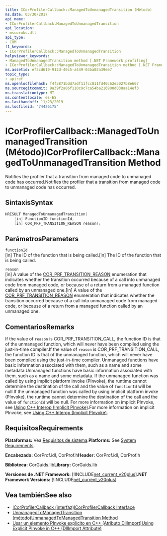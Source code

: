 ```yaml
---
title: ICorProfilerCallback::ManagedToUnmanagedTransition (Método)
ms.date: 03/30/2017
api_name:
- ICorProfilerCallback.ManagedToUnmanagedTransition
api_location:
- mscorwks.dll
api_type:
- COM
f1_keywords:
- ICorProfilerCallback::ManagedToUnmanagedTransition
helpviewer_keywords:
- ManagedToUnmanagedTransition method [.NET Framework profiling]
- ICorProfilerCallback::ManagedToUnmanagedTransition method [.NET Framework profiling]
ms.assetid: ef3cd619-912d-40c5-a449-03ba02a39ee7
topic_type:
- apiref
ms.openlocfilehash: f4f5871bdd7adf11fcc811fd40c62e3027b8e607
ms.sourcegitcommit: 9a39f2a06f110c9c7ca54ba216900d038aa14ef3
ms.translationtype: MT
ms.contentlocale: es-ES
ms.lasthandoff: 11/23/2019
ms.locfileid: "74426175"
---
```

# <a name="icorprofilercallbackmanagedtounmanagedtransition-method"></a><span data-ttu-id="86691-102">ICorProfilerCallback::ManagedToUnmanagedTransition (Método)</span><span class="sxs-lookup"><span data-stu-id="86691-102">ICorProfilerCallback::ManagedToUnmanagedTransition Method</span></span>
<span data-ttu-id="86691-103">Notifies the profiler that a transition from managed code to unmanaged code has occurred.</span><span class="sxs-lookup"><span data-stu-id="86691-103">Notifies the profiler that a transition from managed code to unmanaged code has occurred.</span></span>  
  
## <a name="syntax"></a><span data-ttu-id="86691-104">Sintaxis</span><span class="sxs-lookup"><span data-stu-id="86691-104">Syntax</span></span>  
  
```cpp  
HRESULT ManagedToUnmanagedTransition(  
    [in] FunctionID functionId,  
    [in] COR_PRF_TRANSITION_REASON reason);  
```  
  
## <a name="parameters"></a><span data-ttu-id="86691-105">Parámetros</span><span class="sxs-lookup"><span data-stu-id="86691-105">Parameters</span></span>  
 `functionId`  
 <span data-ttu-id="86691-106">[in] The ID of the function that is being called.</span><span class="sxs-lookup"><span data-stu-id="86691-106">[in] The ID of the function that is being called.</span></span>  
  
 `reason`  
 <span data-ttu-id="86691-107">[in] A value of the [COR_PRF_TRANSITION_REASON](../../../../docs/framework/unmanaged-api/profiling/cor-prf-transition-reason-enumeration.md) enumeration that indicates whether the transition occurred because of a call into unmanaged code from managed code, or because of a return from a managed function called by an unmanaged one.</span><span class="sxs-lookup"><span data-stu-id="86691-107">[in] A value of the [COR_PRF_TRANSITION_REASON](../../../../docs/framework/unmanaged-api/profiling/cor-prf-transition-reason-enumeration.md) enumeration that indicates whether the transition occurred because of a call into unmanaged code from managed code, or because of a return from a managed function called by an unmanaged one.</span></span>  
  
## <a name="remarks"></a><span data-ttu-id="86691-108">Comentarios</span><span class="sxs-lookup"><span data-stu-id="86691-108">Remarks</span></span>  
 <span data-ttu-id="86691-109">If the value of `reason` is COR_PRF_TRANSITION_CALL, the function ID is that of the unmanaged function, which will never have been compiled using the just-in-time compiler.</span><span class="sxs-lookup"><span data-stu-id="86691-109">If the value of `reason` is COR_PRF_TRANSITION_CALL, the function ID is that of the unmanaged function, which will never have been compiled using the just-in-time compiler.</span></span> <span data-ttu-id="86691-110">Unmanaged functions have basic information associated with them, such as a name and some metadata.</span><span class="sxs-lookup"><span data-stu-id="86691-110">Unmanaged functions have basic information associated with them, such as a name and some metadata.</span></span> <span data-ttu-id="86691-111">If the unmanaged function was called by using implicit platform invoke (PInvoke), the runtime cannot determine the destination of the call and the value of `functionId` will be null.</span><span class="sxs-lookup"><span data-stu-id="86691-111">If the unmanaged function was called by using implicit platform invoke (PInvoke), the runtime cannot determine the destination of the call and the value of `functionId` will be null.</span></span> <span data-ttu-id="86691-112">For more information on implicit PInvoke, see [Using C++ Interop (Implicit PInvoke)](/cpp/dotnet/using-cpp-interop-implicit-pinvoke).</span><span class="sxs-lookup"><span data-stu-id="86691-112">For more information on implicit PInvoke, see [Using C++ Interop (Implicit PInvoke)](/cpp/dotnet/using-cpp-interop-implicit-pinvoke).</span></span>  
  
## <a name="requirements"></a><span data-ttu-id="86691-113">Requisitos</span><span class="sxs-lookup"><span data-stu-id="86691-113">Requirements</span></span>  
 <span data-ttu-id="86691-114">**Plataformas:** Vea [Requisitos de sistema](../../../../docs/framework/get-started/system-requirements.md).</span><span class="sxs-lookup"><span data-stu-id="86691-114">**Platforms:** See [System Requirements](../../../../docs/framework/get-started/system-requirements.md).</span></span>  
  
 <span data-ttu-id="86691-115">**Encabezado:** CorProf.idl, CorProf.h</span><span class="sxs-lookup"><span data-stu-id="86691-115">**Header:** CorProf.idl, CorProf.h</span></span>  
  
 <span data-ttu-id="86691-116">**Biblioteca:** CorGuids.lib</span><span class="sxs-lookup"><span data-stu-id="86691-116">**Library:** CorGuids.lib</span></span>  
  
 <span data-ttu-id="86691-117">**Versiones de .NET Framework:** [!INCLUDE[net_current_v20plus](../../../../includes/net-current-v20plus-md.md)]</span><span class="sxs-lookup"><span data-stu-id="86691-117">**.NET Framework Versions:** [!INCLUDE[net_current_v20plus](../../../../includes/net-current-v20plus-md.md)]</span></span>  
  
## <a name="see-also"></a><span data-ttu-id="86691-118">Vea también</span><span class="sxs-lookup"><span data-stu-id="86691-118">See also</span></span>

- [<span data-ttu-id="86691-119">ICorProfilerCallback (interfaz)</span><span class="sxs-lookup"><span data-stu-id="86691-119">ICorProfilerCallback Interface</span></span>](../../../../docs/framework/unmanaged-api/profiling/icorprofilercallback-interface.md)
- [<span data-ttu-id="86691-120">UnmanagedToManagedTransition (método)</span><span class="sxs-lookup"><span data-stu-id="86691-120">UnmanagedToManagedTransition Method</span></span>](../../../../docs/framework/unmanaged-api/profiling/icorprofilercallback-unmanagedtomanagedtransition-method.md)
- [<span data-ttu-id="86691-121">Usar un elemento PInvoke explícito en C++ (Atributo DllImport)</span><span class="sxs-lookup"><span data-stu-id="86691-121">Using Explicit PInvoke in C++ (DllImport Attribute)</span></span>](/cpp/dotnet/using-explicit-pinvoke-in-cpp-dllimport-attribute)
